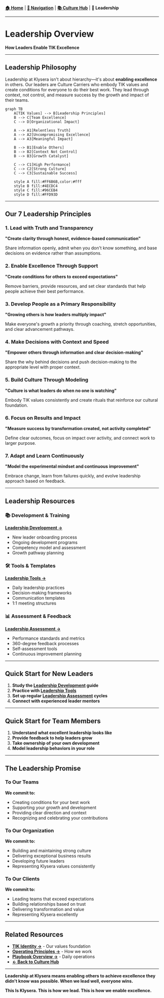 **[🏠 Home](../README.md)** | **[🧭 Navigation](../NAVIGATION.md)** | **[📚 Culture Hub](../Culture-Hub.md)** | **👑 Leadership**

---

# Leadership Overview

**How Leaders Enable TIK Excellence**

---

## Leadership Philosophy

Leadership at Klysera isn't about hierarchy—it's about **enabling excellence** in others. Our leaders are Culture Carriers who embody TIK values and create conditions for everyone to do their best work. They lead through context, not control, and measure success by the growth and impact of their teams.

```mermaid
graph TB
    A[TIK Values] --> B[Leadership Principles]
    B --> C[Team Excellence]
    C --> D[Organizational Impact]

    A --> A1[Relentless Truth]
    A --> A2[Uncompromising Excellence]
    A --> A3[Meaningful Impact]

    B --> B1[Enable Others]
    B --> B2[Context Not Control]
    B --> B3[Growth Catalyst]

    C --> C1[High Performance]
    C --> C2[Strong Culture]
    C --> C3[Sustainable Success]

    style A fill:#FF6B6B,color:#fff
    style B fill:#4ECDC4
    style C fill:#96CEB4
    style D fill:#FFD93D
```

---

## Our 7 Leadership Principles

### 1. Lead with Truth and Transparency
**"Create clarity through honest, evidence-based communication"**

Share information openly, admit when you don't know something, and base decisions on evidence rather than assumptions.

### 2. Enable Excellence Through Support
**"Create conditions for others to exceed expectations"**

Remove barriers, provide resources, and set clear standards that help people achieve their best performance.

### 3. Develop People as a Primary Responsibility
**"Growing others is how leaders multiply impact"**

Make everyone's growth a priority through coaching, stretch opportunities, and clear advancement pathways.

### 4. Make Decisions with Context and Speed
**"Empower others through information and clear decision-making"**

Share the why behind decisions and push decision-making to the appropriate level with proper context.

### 5. Build Culture Through Modeling
**"Culture is what leaders do when no one is watching"**

Embody TIK values consistently and create rituals that reinforce our cultural foundation.

### 6. Focus on Results and Impact
**"Measure success by transformation created, not activity completed"**

Define clear outcomes, focus on impact over activity, and connect work to larger purpose.

### 7. Adapt and Learn Continuously
**"Model the experimental mindset and continuous improvement"**

Embrace change, learn from failures quickly, and evolve leadership approach based on feedback.

---

## Leadership Resources

### 📚 Development & Training
**[Leadership Development →](./Leadership-Development.md)**
- New leader onboarding process
- Ongoing development programs
- Competency model and assessment
- Growth pathway planning

### 🛠️ Tools & Templates
**[Leadership Tools →](./Leadership-Tools.md)**
- Daily leadership practices
- Decision-making frameworks
- Communication templates
- 1:1 meeting structures

### 📊 Assessment & Feedback
**[Leadership Assessment →](./Leadership-Assessment.md)**
- Performance standards and metrics
- 360-degree feedback processes
- Self-assessment tools
- Continuous improvement planning

---

## Quick Start for New Leaders

1. **Study the [Leadership Development](./Leadership-Development.md) guide**
2. **Practice with [Leadership Tools](./Leadership-Tools.md)**
3. **Set up regular [Leadership Assessment](./Leadership-Assessment.md) cycles**
4. **Connect with experienced leader mentors**

---

## Quick Start for Team Members

1. **Understand what excellent leadership looks like**
2. **Provide feedback to help leaders grow**
3. **Take ownership of your own development**
4. **Model leadership behaviors in your role**

---

## The Leadership Promise

### To Our Teams
**We commit to:**
- Creating conditions for your best work
- Supporting your growth and development
- Providing clear direction and context
- Recognizing and celebrating your contributions

### To Our Organization
**We commit to:**
- Building and maintaining strong culture
- Delivering exceptional business results
- Developing future leaders
- Representing Klysera values consistently

### To Our Clients
**We commit to:**
- Leading teams that exceed expectations
- Building relationships based on trust
- Delivering transformation and value
- Representing Klysera excellently

---

## Related Resources

- **[TIK Identity →](../Culture/TIK-Identity.md)** - Our values foundation
- **[Operating Principles →](../../Operating-Principles/_Overview.md)** - How we work
- **[Playbook Overview →](../Playbook/_Overview.md)** - Daily operations
- **[← Back to Culture Hub](../Culture-Hub.md)**

---

**Leadership at Klysera means enabling others to achieve excellence they didn't know was possible. When we lead well, everyone wins.**

**This Is Klysera. This is how we lead. This is how we enable excellence.**